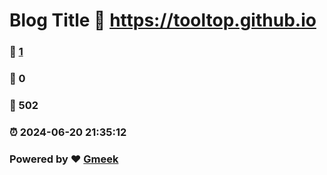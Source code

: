 # Blog Title :link: https://tooltop.github.io 
### :page_facing_up: [1](https://tooltop.github.io/tag.html) 
### :speech_balloon: 0 
### :hibiscus: 502 
### :alarm_clock: 2024-06-20 21:35:12 
### Powered by :heart: [Gmeek](https://github.com/Meekdai/Gmeek)
